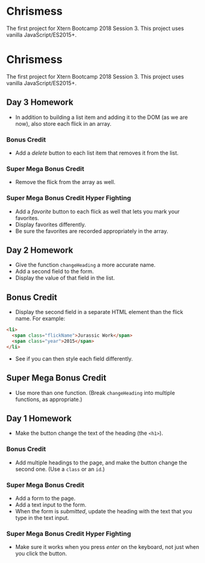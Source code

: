 # Chrismess

The first project for Xtern Bootcamp 2018 Session 3. This project uses vanilla JavaScript/ES2015+.

# Chrismess

The first project for Xtern Bootcamp 2018 Session 3. This project uses vanilla JavaScript/ES2015+.

## Day 3 Homework

* In addition to building a list item and adding it to the DOM (as we are now), also store each flick in an array.

### Bonus Credit

* Add a _delete_ button to each list item that removes it from the list.

### Super Mega Bonus Credit

* Remove the flick from the array as well.

### Super Mega Bonus Credit Hyper Fighting

* Add a _favorite_ button to each flick as well that lets you mark your favorites.
* Display favorites differently.
* Be sure the favorites are recorded appropriately in the array.

## Day 2 Homework

* Give the function `changeHeading` a more accurate name.
* Add a second field to the form.
* Display the value of that field in the list.

## Bonus Credit

* Display the second field in a separate HTML element than the flick name. For example:

```html
<li>
  <span class="flickName">Jurassic Work</span>
  <span class="year">2015</span>
</li>
```

* See if you can then style each field differently.

## Super Mega Bonus Credit

* Use more than one function. (Break `changeHeading` into multiple functions, as appropriate.)

## Day 1 Homework

* Make the button change the text of the heading (the `<h1>`).

### Bonus Credit

* Add multiple headings to the page, and make the button change the second one. (Use a `class` or an `id`.)

### Super Mega Bonus Credit

* Add a form to the page.
* Add a text input to the form.
* When the form is _submitted_, update the heading with the text that you type in the text input.

### Super Mega Bonus Credit Hyper Fighting

* Make sure it works when you press _enter_ on the keyboard, not just when you click the button.